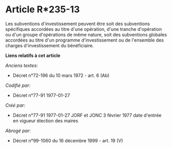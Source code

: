 # Article R*235-13

Les subventions d'investissement   peuvent être soit des subventions spécifiques accordées au titre d'une opération, d'une
tranche d'opération ou d'un groupe d'opérations de même nature, soit des subventions globales accordées au titre d'un
programme d'investissement ou de l'ensemble des charges d'investissement du bénéficiaire.

**Liens relatifs à cet article**

_Anciens textes_:

  - Décret n°72-196 du 10 mars 1972 - art. 6 (Ab)

_Codifié par_:

  - Décret n°77-91 1977-01-27

_Créé par_:

  - Décret n°77-91 1977-01-27 JORF et JONC 3 février 1977 date d'entrée en vigueur élection des maires

_Abrogé par_:

  - Décret n°99-1060 du 16 décembre 1999 - art. 19 (V)

